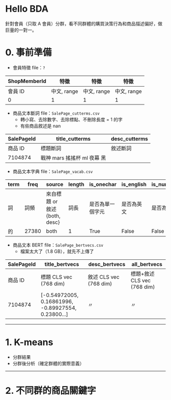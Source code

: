 # Hello BDA
針對會員（只取 A 會員）分群，看不同群體的購買決策行為和商品描述偏好，做巨量的一對一。

# 0. 事前準備
- 會員特徵 file：`?`

| ShopMemberId | 特徵 | 特徵 | 特徵 |
| --- | --- | --- | --- |
| 會員 ID | 中文, range | 中文, range | 中文, range |
| 0 | 1 | 1 | 1 |

- 商品文本斷詞 file：`SalePage_cutterms.csv`
	- 轉小寫、去除數字、去除標點、不刪除長度 = 1 的字
	- 有些商品敘述是 nan

| SalePageId | title_cutterms | desc_cutterms |
| --- | --- | --- |
| 商品 ID | 標題斷詞 | 敘述斷詞 |
| 7104874 | 戰神 mars 搖搖杯 ml 夜幕 黑 | |

- 商品文本字典 file：`SalePage_vacab.csv`

| term | freq  | source | length | is_onechar | is_english | is_number | is_special | is_punctuation |
|------|-------|--------|--------|------------|------------|-----------|------------|----------------|
| 詞 | 詞頻  | 來自標題 or 敘述 {both, desc} | 詞長 | 是否為單一個字元 | 是否為英文 | 是否為數字 | 是否為特殊符號 | 是否為 Unicode 標點符號 |
| 的   | 27380 | both   | 1      | True       | False      | False     | False      | False          |


- 商品文本 BERT file：`SalePage_bertvecs.csv`
	- 檔案太大了（1.8 GB），就先不上傳了

| SalePageId | title_bertvecs | desc_bertvecs | all_bertvecs |
| --- | --- | --- | --- |
| 商品 ID | 標題 CLS vec (768 dim)  | 敘述 CLS vec (768 dim) | 標題+敘述 CLS vec (768 dim) |
| 7104874 | [-0.54972005, 0.16861996, -0.89927554, 0.23800...] | 〃 | 〃 |

---

# 1. K-means
- 分群結果
- 分群後分析（確定群體的實際意義）

---

# 2. 不同群的商品關鍵字
